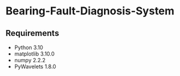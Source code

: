 # Bearing-Fault-Diagnosis-System

## Requirements
- Python 3.10
- matplotlib 3.10.0
- numpy 2.2.2
- PyWavelets 1.8.0
